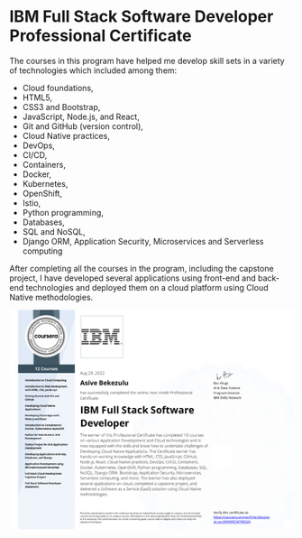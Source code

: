# IBM Full Stack Software Developer Professional Certificate

The courses in this program have helped me develop skill sets in a variety of technologies which included among them: 
* Cloud foundations, 
* HTML5, 
* CSS3 and Bootstrap, 
* JavaScript, Node.js, and React, 
* Git and GitHub (version control), 
* Cloud Native practices, 
* DevOps, 
* CI/CD, 
* Containers, 
* Docker, 
* Kubernetes, 
* OpenShift, 
* Istio, 
* Python programming, 
* Databases, 
* SQL and NoSQL, 
* Django ORM, 
Application Security, 
Microservices and Serverless computing

After completing all the courses in the program, including the capstone project, I have developed several applications using front-end and back-end technologies and deployed them on a cloud platform using Cloud Native methodologies.

![Course Completion certificate](https://github.com/BaeBischops/ibm_fullstack_software_developer/blob/main/imgs/certificate-1.png)
